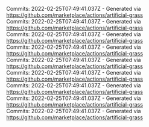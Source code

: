 Commits: 2022-02-25T07:49:41.037Z - Generated via https://github.com/marketplace/actions/artificial-grass
<br>
Commits: 2022-02-25T07:49:41.037Z - Generated via https://github.com/marketplace/actions/artificial-grass
<br>
Commits: 2022-02-25T07:49:41.037Z - Generated via https://github.com/marketplace/actions/artificial-grass
<br>
Commits: 2022-02-25T07:49:41.037Z - Generated via https://github.com/marketplace/actions/artificial-grass
<br>
Commits: 2022-02-25T07:49:41.037Z - Generated via https://github.com/marketplace/actions/artificial-grass
<br>
Commits: 2022-02-25T07:49:41.037Z - Generated via https://github.com/marketplace/actions/artificial-grass
<br>
Commits: 2022-02-25T07:49:41.037Z - Generated via https://github.com/marketplace/actions/artificial-grass
<br>
Commits: 2022-02-25T07:49:41.037Z - Generated via https://github.com/marketplace/actions/artificial-grass
<br>
Commits: 2022-02-25T07:49:41.037Z - Generated via https://github.com/marketplace/actions/artificial-grass
<br>
